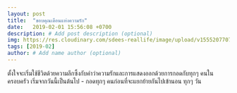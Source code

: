 ```yaml
---
layout: post
title:  "ขอบคุณเดือนแห่งความรัก"
date:   2019-02-01 15:56:08 +0700
description: # Add post description (optional)
img: https://res.cloudinary.com/sdees-reallife/image/upload/v1555207707/Screenshot_from_2019-04-14_09-06-54.png # Add image post (optional)
tags: [2019-02]
author: # Add name author (optional)
---
```

ตั้งใจจะเริ่มใช้ชีวิตด้วยความลึกซึ้งกับคำว่าความรักและการแสดงออกด้วยการกอดกับทุกๆ คนในครอบครัว เริ่มจากวันนี้เป็นต้นไป - กอดทุกๆ คนก่อนที่จะแยกย้ายกันไปเข้านอน ทุกๆ วัน
